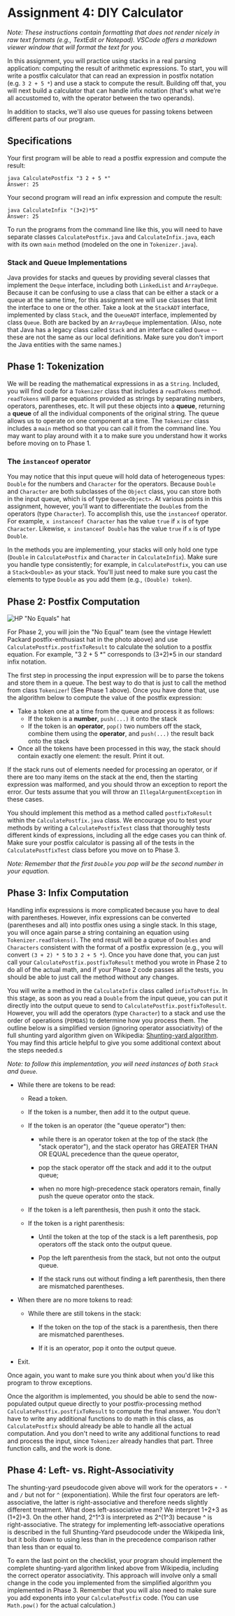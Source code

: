 # Assignment 4:  DIY Calculator

_Note: These instructions contain formatting that does not render nicely in raw text formats (e.g., TextEdit or Notepad).  VSCode offers a markdown viewer window that will format the text for you._

In this assignment, you will practice using stacks in a real parsing application: computing the result of arithmetic expressions.
To start, you will write a postfix calculator that can read an expression in postfix notation (e.g. `3 2 + 5 *`) and use a stack to compute the result.
Building off that, you will next build a calculator that can handle infix notation (that's what we’re all accustomed to, with the operator between the two operands).

In addition to stacks, we'll also use queues for passing tokens between different parts of our program.

## Specifications

Your first program will be able to read a postfix expression and compute the result:

	java CalculatePostfix "3 2 + 5 *"
	Answer: 25
    
Your second program will read an infix expression and compute the result:

	java CalculateInfix "(3+2)*5"
	Answer: 25

To run the programs from the command line like this, you will need to have separate classes `CalculatePostfix.java` and `CalculateInfix.java`, each with its own `main` method (modeled on the one in `Tokenizer.java`).

### Stack and Queue Implementations

Java provides for stacks and queues by providing several classes that implement the `Deque` interface, including both `LinkedList` and `ArrayDeque`.  Because it can be confusing to use a class that can be either a stack or a queue at the same time, for this assignment we will use classes that limit the interface to one or the other.  Take a look at the `StackADT` interface, implemented by class `Stack`, and the `QueueADT` interface, implemented by class `Queue`.  Both are backed by an `ArrayDeque` implementation.  (Also, note that Java has a legacy class called `Stack` and an interface called `Queue` -- these are not the same as our local definitions. Make sure you don't import the Java entities with the same names.)

## Phase 1: Tokenization
We will be reading the mathematical expressions in as a `String`.
Included, you will find code for a `Tokenizer` class that includes a `readTokens` method.
`readTokens` will parse equations provided as strings by separating numbers, operators, parentheses, etc. 
It will put these objects into a **queue**, returning a **queue** of all the individual components of the original string.
The queue allows us to operate on one component at a time.
The `Tokenizer` class includes a `main` method so that you can call it from the command line.
You may want to play around with it a to make sure you understand how it works before moving on to Phase 1.

### The `instanceof` operator
You may notice that this input queue will hold data of heterogeneous types: `Double` for the numbers and `Character` for the operators.
Because `Double` and `Character` are both subclasses of the `Object` class, you can store both in the input queue, which is of type `Queue<Object>`.
At various points in this assignment, however, you'll want to differentiate the `Double`s from the operators (type `Character`).
To accomplish this, use the `instanceof` operator.
For example,  `x instanceof Character` has the value `true` if `x` is of type `Character`.
Likewise, `x instanceof Double` has the value `true` if `x` is of type `Double`.

In the methods you are implementing, your stacks will only hold one type (`Double` in `CalculatePostfix` and `Character` in `CalculateInfix`).
Make sure you handle type consistently; for example, in `CalculatePostfix`, you can use a `Stack<Double>` as your stack. 
You'll just need to make sure you cast the elements to type `Double` as you add them (e.g., `(Double) token`).

## Phase 2: Postfix Computation 
![HP "No Equals" hat](Hewlett-Packard_No_Equals_hat.jpg "Postfix Hat")

For Phase 2, you will join the "No Equal" team (see the vintage Hewlett Packard postfix-enthusiast hat in the photo above) and use `CalculatePostfix.postfixToResult` to calculate the solution to a postfix equation.
For example, "3 2 + 5 \*" corresponds to (3+2)\*5 in our standard infix notation. 

The first step in processing the input expression will be to parse the tokens and store them in a queue.  The best way to do that is just to call the method from class `Tokenizer`! (See Phase 1 above).
Once you have done that, use the algorithm below to compute the value of the postfix expression:

* Take a token one at a time from the queue and process it as follows:
  * If the token is a **number**, `push(...)` it onto the stack
  * If the token is an **operator**, `pop()` two numbers off the stack, combine them using the **operator**, and `push(...)` the result back onto the stack
* Once all the tokens have been processed in this way, the stack should contain exactly one element: the result.  Print it out.

If the stack runs out of elements needed for processing an operator, or if there are too many items on the stack at the end, then the starting expression was malformed, and you should throw an exception to report the error.
Our tests assume that you will throw an `IllegalArgumentException` in these cases.

You should implement this method as a method called `postfixToResult` within the `CalculatePostfix.java` class.  We encourage you to test your methods by writing a `CalculatePostfixTest` class that thoroughly tests different kinds of expressions, including all the edge cases you can think of.
Make sure your postfix calculator is passing all of the tests in the `CalculatePostfixTest` class before you move on to Phase 3.

*Note: Remember that the first `Double` you pop will be the second number in your equation.*

## Phase 3: Infix Computation
Handling infix expressions is more complicated because you have to deal with parentheses.
However, infix expressions can be converted (parentheses and all) into postfix ones using a single stack. 
In this stage, you will once again parse a string containing an equation using `Tokenizer.readTokens()`.
The end result will be a queue of `Doubles` and `Characters` consistent with the format of a postfix expression (e.g., you will convert `(3 + 2) * 5` to `3 2 + 5 *`).
Once you have done that, you can just call your `CalculatePostfix.postfixToResult` method you wrote in Phase 2 to do all of the actual math, and if your Phase 2 code passes all the tests, you should be able to just call the method without any changes. 

You will write a method in the `CalculateInfix` class called `infixToPostfix`.
In this stage, as soon as you read a `Double` from the input queue, you can put it directly into the output queue to send to `CalculatePostfix.postfixToResult`.
However, you will add the operators (type `Character`) to a stack and use the order of operations (`PEMDAS`) to determine how you process them.
The outline below is a simplified version (ignoring operator associativity) of the full shunting yard algorithm given on Wikipedia: [Shunting-yard algorithm](http://en.wikipedia.org/w/index.php?title=Shunting-yard_algorithm&oldid=572362024).
You may find this article helpful to give you some additional context about the steps needed.s

_Note: to follow this implementation, you will need instances of both `Stack` and `Queue`._

* While there are tokens to be read:

  * Read a token.

  * If the token is a number, then add it to the output queue.

  * If the token is an operator (the "queue operator") then:

	* while there is an operator token at the top of the stack (the "stack operator"), and the stack operator has GREATER THAN OR EQUAL precedence than the queue operator,

  	* pop the stack operator off the stack and add it to the output queue;

	* when no more high-precedence stack operators remain, finally push the queue operator onto the stack.

  * If the token is a left parenthesis, then push it onto the stack.

  * If the token is a right parenthesis:
	* Until the token at the top of the stack is a left parenthesis, pop operators off the stack onto the output queue.

	* Pop the left parenthesis from the stack, but not onto the output queue.

	* If the stack runs out without finding a left parenthesis, then there are mismatched parentheses.

* When there are no more tokens to read:
  * While there are still tokens in the stack:
	* If the token on the top of the stack is a parenthesis, then there are mismatched parentheses.

	* If it is an operator, pop it onto the output queue.
* Exit.

Once again, you want to make sure you think about when you'd like this program to throw exceptions.

Once the algorithm is implemented, you should be able to send the now-populated output queue directly to your postfix-processing method  `CalculatePostfix.postfixToResult` to compute the final answer.
You don't have to write any additional functions to do math in this class, as `CalculatePostfix` should already be able to handle all the actual computation.  And you don't need to write any additional functions to read and process the input, since `Tokenizer` already handles that part.  Three function calls, and the work is done.

## Phase 4: Left- vs. Right-Associativity
The shunting-yard pseudocode given above will work for the operators `+` `-` `*` and `/` but not for `^` (exponentiation).
While the first four operators are left-associative, the latter is right-associative and therefore needs slightly different treatment.
What does left-associative mean?
We interpret 1+2+3 as (1+2)+3. On the other hand, 2^1^3 is interpreted as 2^(1^3) because ^ is right-associative.
The strategy for implementing left-associative operations is described in the full Shunting-Yard pseudocode under the Wikipedia link, but it boils down to using less than in the precedence comparison rather than less than or equal to.

To earn the last point on the checklist, your program should implement the complete shunting-yard algorithm linked above from Wikipedia, including the correct operator associativity.
This approach will involve only a small change in the code you implemented from the simplified algorithm you implemented in Phase 3.
Remember that you will also need to  make sure you add exponents into your `CalculatePostfix` code.
(You can use `Math.pow()` for the actual calculation.)
